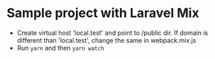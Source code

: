 # Sample project with Laravel Mix

- Create virtual host 'local.test' and point to /public dir. If domain is different than 'local.test', change the same in webpack.mix.js
- Run `yarn` and then `yarn watch`
